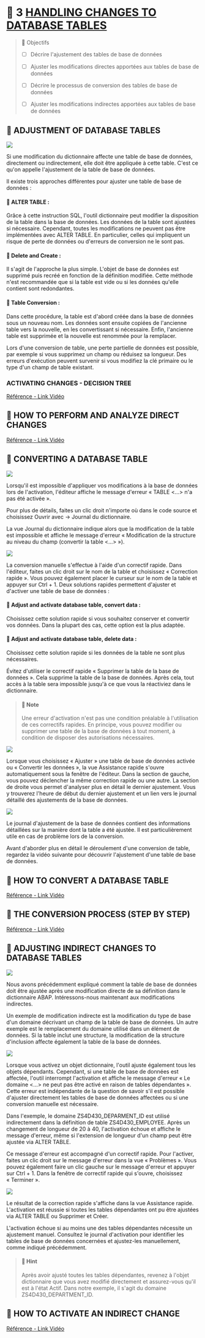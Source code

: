 # 🌸 3 [HANDLING CHANGES TO DATABASE TABLES](https://learning.sap.com/learning-journeys/acquire-core-abap-skills/handling-changes-to-database-tables_d6d6d97a-979e-4efe-b5c3-f3e3d85332fb)

> 🌺 Objectifs
>
> - [ ] Décrire l'ajustement des tables de base de données
>
> - [ ] Ajuster les modifications directes apportées aux tables de base de données
>
> - [ ] Décrire le processus de conversion des tables de base de données
>
> - [ ] Ajuster les modifications indirectes apportées aux tables de base de données

## 🌸 ADJUSTMENT OF DATABASE TABLES

![](./assets/01AdjustingChangesOnD.png)

Si une modification du dictionnaire affecte une table de base de données, directement ou indirectement, elle doit être appliquée à cette table. C'est ce qu'on appelle l'ajustement de la table de base de données.

Il existe trois approches différentes pour ajuster une table de base de données :

#### 💮 **ALTER TABLE** :

Grâce à cette instruction SQL, l'outil dictionnaire peut modifier la disposition de la table dans la base de données. Les données de la table sont ajustées si nécessaire. Cependant, toutes les modifications ne peuvent pas être implémentées avec ALTER TABLE. En particulier, celles qui impliquent un risque de perte de données ou d'erreurs de conversion ne le sont pas.

#### 💮 **Delete and Create** :

Il s'agit de l'approche la plus simple. L'objet de base de données est supprimé puis recréé en fonction de la définition modifiée. Cette méthode n'est recommandée que si la table est vide ou si les données qu'elle contient sont redondantes.

#### 💮 **Table Conversion** :

Dans cette procédure, la table est d'abord créée dans la base de données sous un nouveau nom. Les données sont ensuite copiées de l'ancienne table vers la nouvelle, en les convertissant si nécessaire. Enfin, l'ancienne table est supprimée et la nouvelle est renommée pour la remplacer.

Lors d'une conversion de table, une perte partielle de données est possible, par exemple si vous supprimez un champ ou réduisez sa longueur. Des erreurs d'exécution peuvent survenir si vous modifiez la clé primaire ou le type d'un champ de table existant.

### ACTIVATING CHANGES - DECISION TREE

[Référence - Link Vidéo](https://learning.sap.com/learning-journeys/acquire-core-abap-skills/handling-changes-to-database-tables_d6d6d97a-979e-4efe-b5c3-f3e3d85332fb)

## 🌸 HOW TO PERFORM AND ANALYZE DIRECT CHANGES

[Référence - Link Vidéo](https://learning.sap.com/learning-journeys/acquire-core-abap-skills/handling-changes-to-database-tables_d6d6d97a-979e-4efe-b5c3-f3e3d85332fb)

## 🌸 CONVERTING A DATABASE TABLE

![](./assets/02DirectChangeToDBTab.png)

Lorsqu'il est impossible d'appliquer vos modifications à la base de données lors de l'activation, l'éditeur affiche le message d'erreur « TABLE <...> n'a pas été activée ».

Pour plus de détails, faites un clic droit n'importe où dans le code source et choisissez Ouvrir avec → Journal du dictionnaire.

La vue Journal du dictionnaire indique alors que la modification de la table est impossible et affiche le message d'erreur « Modification de la structure au niveau du champ (convertir la table <...> »).

![](<./assets/02DirectChangeToD%20(1).png>)

La conversion manuelle s'effectue à l'aide d'un correctif rapide. Dans l'éditeur, faites un clic droit sur le nom de la table et choisissez « Correction rapide ». Vous pouvez également placer le curseur sur le nom de la table et appuyer sur Ctrl + 1. Deux solutions rapides permettent d'ajuster et d'activer une table de base de données :

#### 💮 **Adjust and activate database table, convert data** :

Choisissez cette solution rapide si vous souhaitez conserver et convertir vos données. Dans la plupart des cas, cette option est la plus adaptée.

#### 💮 **Adjust and activate database table, delete data** :

Choisissez cette solution rapide si les données de la table ne sont plus nécessaires.

Évitez d'utiliser le correctif rapide « Supprimer la table de la base de données ». Cela supprime la table de la base de données. Après cela, tout accès à la table sera impossible jusqu'à ce que vous la réactiviez dans le dictionnaire.

> #### 🍧 Note
>
> Une erreur d'activation n'est pas une condition préalable à l'utilisation de ces correctifs rapides. En principe, vous pouvez modifier ou supprimer une table de la base de données à tout moment, à condition de disposer des autorisations nécessaires.

![](<./assets/02DirectChangeToD%20(2).png>)

Lorsque vous choisissez « Ajuster » une table de base de données activée ou « Convertir les données », la vue Assistance rapide s'ouvre automatiquement sous la fenêtre de l'éditeur. Dans la section de gauche, vous pouvez déclencher la même correction rapide ou une autre. La section de droite vous permet d'analyser plus en détail le dernier ajustement. Vous y trouverez l'heure de début du dernier ajustement et un lien vers le journal détaillé des ajustements de la base de données.

![](<./assets/02DirectChangeToD%20(3).png>)

Le journal d'ajustement de la base de données contient des informations détaillées sur la manière dont la table a été ajustée. Il est particulièrement utile en cas de problème lors de la conversion.

Avant d'aborder plus en détail le déroulement d'une conversion de table, regardez la vidéo suivante pour découvrir l'ajustement d'une table de base de données.

## 🌸 HOW TO CONVERT A DATABASE TABLE

[Référence - Link Vidéo](https://learning.sap.com/learning-journeys/acquire-core-abap-skills/handling-changes-to-database-tables_d6d6d97a-979e-4efe-b5c3-f3e3d85332fb)

## 🌸 THE CONVERSION PROCESS (STEP BY STEP)

[Référence - Link Vidéo](https://learning.sap.com/learning-journeys/acquire-core-abap-skills/handling-changes-to-database-tables_d6d6d97a-979e-4efe-b5c3-f3e3d85332fb)

## 🌸 ADJUSTING INDIRECT CHANGES TO DATABASE TABLES

![](./assets/04IndirectChangesToDB.png)

Nous avons précédemment expliqué comment la table de base de données doit être ajustée après une modification directe de sa définition dans le dictionnaire ABAP. Intéressons-nous maintenant aux modifications indirectes.

Un exemple de modification indirecte est la modification du type de base d'un domaine décrivant un champ de la table de base de données. Un autre exemple est le remplacement du domaine utilisé dans un élément de données. Si la table inclut une structure, la modification de la structure d'inclusion affecte également la table de la base de données.

![](<./assets/04IndirectChanges%20(1).png>)

Lorsque vous activez un objet dictionnaire, l'outil ajuste également tous les objets dépendants. Cependant, si une table de base de données est affectée, l'outil interrompt l'activation et affiche le message d'erreur « Le domaine <...> ne peut pas être activé en raison de tables dépendantes ». Cette erreur est indépendante de la question de savoir s'il est possible d'ajuster directement les tables de base de données affectées ou si une conversion manuelle est nécessaire.

Dans l'exemple, le domaine ZS4D430_DEPARMENT_ID est utilisé indirectement dans la définition de table ZS4D430_EMPLOYEE. Après un changement de longueur de 20 à 40, l'activation échoue et affiche le message d'erreur, même si l'extension de longueur d'un champ peut être ajustée via ALTER TABLE.

Ce message d'erreur est accompagné d'un correctif rapide. Pour l'activer, faites un clic droit sur le message d'erreur dans la vue « Problèmes ». Vous pouvez également faire un clic gauche sur le message d'erreur et appuyer sur Ctrl + 1. Dans la fenêtre de correctif rapide qui s'ouvre, choisissez « Terminer ».

![](<./assets/04IndirectChanges%20(2).png>)

Le résultat de la correction rapide s'affiche dans la vue Assistance rapide. L'activation est réussie si toutes les tables dépendantes ont pu être ajustées via ALTER TABLE ou Supprimer et Créer.

L'activation échoue si au moins une des tables dépendantes nécessite un ajustement manuel. Consultez le journal d'activation pour identifier les tables de base de données concernées et ajustez-les manuellement, comme indiqué précédemment.

> #### 🍧 Hint
>
> Après avoir ajusté toutes les tables dépendantes, revenez à l'objet dictionnaire que vous avez modifié directement et assurez-vous qu'il est à l'état Actif. Dans notre exemple, il s'agit du domaine ZS4D430_DEPARTMENT_ID.

## 🌸 HOW TO ACTIVATE AN INDIRECT CHANGE

[Référence - Link Vidéo](https://learning.sap.com/learning-journeys/acquire-core-abap-skills/handling-changes-to-database-tables_d6d6d97a-979e-4efe-b5c3-f3e3d85332fb)
